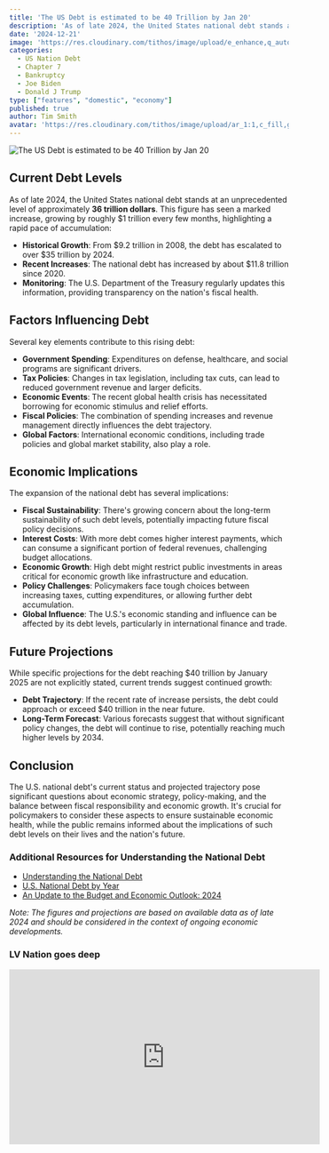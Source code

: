 ```yaml
---
title: 'The US Debt is estimated to be 40 Trillion by Jan 20'
description: 'As of late 2024, the United States national debt stands at an unprecedented level of approximately **36 trillion dollars**. This figure has seen a marked increase, growing by roughly $1 trillion every few months, highlighting a rapid pace of accumulation'
date: '2024-12-21'
image: 'https://res.cloudinary.com/tithos/image/upload/e_enhance,q_auto:eco/v1734819402/Screenshot_2024-12-21_at_2.15.55_PM_r3ekge.avif'
categories:
  - US Nation Debt
  - Chapter 7
  - Bankruptcy
  - Joe Biden
  - Donald J Trump
type: ["features", "domestic", "economy"]
published: true
author: Tim Smith
avatar: 'https://res.cloudinary.com/tithos/image/upload/ar_1:1,c_fill,g_auto,q_auto:eco,r_max,w_100/v1703907649/me_f8wxaa.avif'
---
```


<script>
  import { ExternalLink, Image } from '../lib';
</script>

<Image
  src='https://res.cloudinary.com/tithos/image/upload/e_enhance,q_auto:eco/v1734819402/Screenshot_2024-12-21_at_2.15.55_PM_r3ekge.avif'
  alt='The US Debt is estimated to be 40 Trillion by Jan 20'
/>

## Current Debt Levels

As of late 2024, the United States national debt stands at an unprecedented level of approximately **36 trillion dollars**. This figure has seen a marked increase, growing by roughly $1 trillion every few months, highlighting a rapid pace of accumulation:

- **Historical Growth**: From $9.2 trillion in 2008, the debt has escalated to over $35 trillion by 2024.
- **Recent Increases**: The national debt has increased by about $11.8 trillion since 2020.
- **Monitoring**: The U.S. Department of the Treasury regularly updates this information, providing transparency on the nation's fiscal health.[](https://www.statista.com/statistics/273294/public-debt-of-the-united-states-by-month/)[](https://www.pgpf.org/article/the-national-debt-is-rising-unsustainably-and-other-takeaways-from-cbos-latest-projections/)

## Factors Influencing Debt

Several key elements contribute to this rising debt:

- **Government Spending**: Expenditures on defense, healthcare, and social programs are significant drivers. 
- **Tax Policies**: Changes in tax legislation, including tax cuts, can lead to reduced government revenue and larger deficits.
- **Economic Events**: The recent global health crisis has necessitated borrowing for economic stimulus and relief efforts.
- **Fiscal Policies**: The combination of spending increases and revenue management directly influences the debt trajectory.
- **Global Factors**: International economic conditions, including trade policies and global market stability, also play a role.[](https://fiscaldata.treasury.gov/americas-finance-guide/national-debt/)

## Economic Implications

The expansion of the national debt has several implications:

- **Fiscal Sustainability**: There's growing concern about the long-term sustainability of such debt levels, potentially impacting future fiscal policy decisions.
- **Interest Costs**: With more debt comes higher interest payments, which can consume a significant portion of federal revenues, challenging budget allocations.[](https://x.com/KobeissiLetter/status/1867280198045249637)
- **Economic Growth**: High debt might restrict public investments in areas critical for economic growth like infrastructure and education.
- **Policy Challenges**: Policymakers face tough choices between increasing taxes, cutting expenditures, or allowing further debt accumulation.
- **Global Influence**: The U.S.'s economic standing and influence can be affected by its debt levels, particularly in international finance and trade.[](https://en.wikipedia.org/wiki/National_debt_of_the_United_States)

## Future Projections

While specific projections for the debt reaching $40 trillion by January 2025 are not explicitly stated, current trends suggest continued growth:

- **Debt Trajectory**: If the recent rate of increase persists, the debt could approach or exceed $40 trillion in the near future.
- **Long-Term Forecast**: Various forecasts suggest that without significant policy changes, the debt will continue to rise, potentially reaching much higher levels by 2034.[](https://www.statista.com/statistics/216998/forecast-of-the-federal-debt-of-the-united-states/)

## Conclusion

The U.S. national debt's current status and projected trajectory pose significant questions about economic strategy, policy-making, and the balance between fiscal responsibility and economic growth. It's crucial for policymakers to consider these aspects to ensure sustainable economic health, while the public remains informed about the implications of such debt levels on their lives and the nation's future.

### Additional Resources for Understanding the National Debt
- [Understanding the National Debt](fiscaldata.treasury.gov)
- [U.S. National Debt by Year](investopedia.com)
- [An Update to the Budget and Economic Outlook: 2024](cbo.gov)

*Note: The figures and projections are based on available data as of late 2024 and should be considered in the context of ongoing economic developments.*

### LV Nation goes deep

<iframe width="560" height="315" src="https://www.youtube-nocookie.com/embed/o_x8_7GbUy8?si=H2bO4BQbNdUcVtSw" title="YouTube video player" frameborder="0" allow="accelerometer; autoplay; clipboard-write; encrypted-media; gyroscope; picture-in-picture; web-share" referrerpolicy="strict-origin-when-cross-origin" allowfullscreen></iframe>